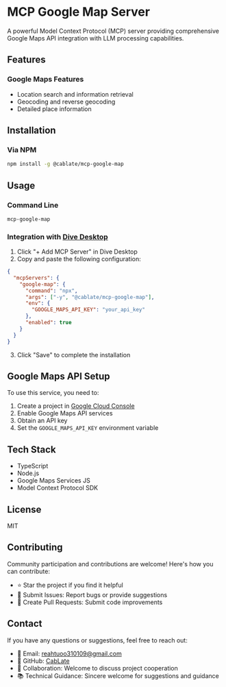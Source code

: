 # MCP Google Map Server

A powerful Model Context Protocol (MCP) server providing comprehensive Google Maps API integration with LLM processing capabilities.

## Features

### Google Maps Features

- Location search and information retrieval
- Geocoding and reverse geocoding
- Detailed place information

## Installation

### Via NPM

```bash
npm install -g @cablate/mcp-google-map
```

## Usage

### Command Line

```bash
mcp-google-map
```

### Integration with [Dive Desktop](https://github.com/OpenAgentPlatform/Dive)

1. Click "+ Add MCP Server" in Dive Desktop
2. Copy and paste the following configuration:

```json
{
  "mcpServers": {
    "google-map": {
      "command": "npx",
      "args": ["-y", "@cablate/mcp-google-map"],
      "env": {
        "GOOGLE_MAPS_API_KEY": "your_api_key"
      },
      "enabled": true
    }
  }
}
```

3. Click "Save" to complete the installation

## Google Maps API Setup

To use this service, you need to:

1. Create a project in [Google Cloud Console](https://console.cloud.google.com/)
2. Enable Google Maps API services
3. Obtain an API key
4. Set the `GOOGLE_MAPS_API_KEY` environment variable

## Tech Stack

- TypeScript
- Node.js
- Google Maps Services JS
- Model Context Protocol SDK

## License

MIT

## Contributing

Community participation and contributions are welcome! Here's how you can contribute:

- ⭐️ Star the project if you find it helpful
- 🐛 Submit Issues: Report bugs or provide suggestions
- 🔧 Create Pull Requests: Submit code improvements

## Contact

If you have any questions or suggestions, feel free to reach out:

- 📧 Email: [reahtuoo310109@gmail.com](mailto:reahtuoo310109@gmail.com)
- 📧 GitHub: [CabLate](https://github.com/cablate/)
- 🤝 Collaboration: Welcome to discuss project cooperation
- 📚 Technical Guidance: Sincere welcome for suggestions and guidance
